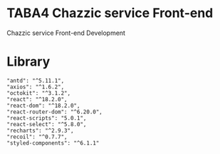 # TABA4 Chazzic service Front-end
Chazzic service Front-end Development

# Library
    "antd": "^5.11.1",
    "axios": "^1.6.2",
    "octokit": "^3.1.2",
    "react": "^18.2.0",
    "react-dom": "^18.2.0",
    "react-router-dom": "^6.20.0",
    "react-scripts": "5.0.1",
    "react-select": "^5.8.0",
    "recharts": "^2.9.3",
    "recoil": "^0.7.7",
    "styled-components": "^6.1.1"
